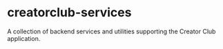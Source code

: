# creatorclub-services
A collection of backend services and utilities supporting the Creator Club application.
